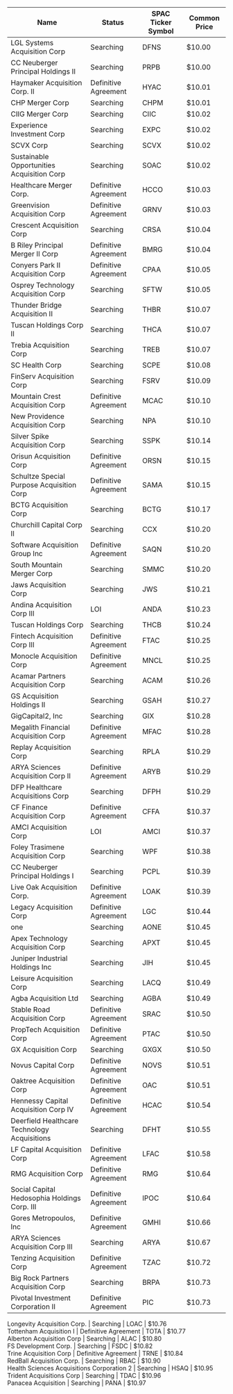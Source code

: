Name                                         | Status               | SPAC Ticker Symbol | Common Price 
-------------------------------------------- | -------------------- | ------------------ | -------------
LGL Systems Acquisition Corp                 | Searching            | DFNS               | $10.00       
CC Neuberger Principal Holdings II           | Searching            | PRPB               | $10.00       
Haymaker Acquisition Corp. II                | Definitive Agreement | HYAC               | $10.01       
CHP Merger Corp                              | Searching            | CHPM               | $10.01       
CIIG Merger Corp                             | Searching            | CIIC               | $10.02       
Experience Investment Corp                   | Searching            | EXPC               | $10.02       
SCVX Corp                                    | Searching            | SCVX               | $10.02       
Sustainable Opportunities Acquisition Corp   | Searching            | SOAC               | $10.02       
Healthcare Merger Corp.                      | Definitive Agreement | HCCO               | $10.03       
Greenvision Acquisition Corp                 | Definitive Agreement | GRNV               | $10.03       
Crescent Acquisition Corp                    | Searching            | CRSA               | $10.04       
B Riley Principal Merger II Corp             | Definitive Agreement | BMRG               | $10.04       
Conyers Park II Acquisition Corp             | Definitive Agreement | CPAA               | $10.05       
Osprey Technology Acquisition Corp           | Searching            | SFTW               | $10.05       
Thunder Bridge Acquisition II                | Searching            | THBR               | $10.07       
Tuscan Holdings Corp II                      | Searching            | THCA               | $10.07       
Trebia Acquisition Corp                      | Searching            | TREB               | $10.07       
SC Health Corp                               | Searching            | SCPE               | $10.08       
FinServ Acquisition Corp                     | Searching            | FSRV               | $10.09       
Mountain Crest Acquisition Corp              | Definitive Agreement | MCAC               | $10.10       
New Providence Acquisition Corp              | Searching            | NPA                | $10.10       
Silver Spike Acquisition Corp                | Searching            | SSPK               | $10.14       
Orisun Acquisition Corp                      | Definitive Agreement | ORSN               | $10.15       
Schultze Special Purpose Acquisition Corp    | Definitive Agreement | SAMA               | $10.15       
BCTG Acquisition Corp                        | Searching            | BCTG               | $10.17       
Churchill Capital Corp II                    | Searching            | CCX                | $10.20       
Software Acquisition Group Inc               | Definitive Agreement | SAQN               | $10.20       
South Mountain Merger Corp                   | Searching            | SMMC               | $10.20       
Jaws Acquisition Corp                        | Searching            | JWS                | $10.21       
Andina Acquisition Corp III                  | LOI                  | ANDA               | $10.23       
Tuscan Holdings Corp                         | Searching            | THCB               | $10.24       
Fintech Acquisition Corp III                 | Definitive Agreement | FTAC               | $10.25       
Monocle Acquisition Corp                     | Definitive Agreement | MNCL               | $10.25       
Acamar Partners Acquisition Corp             | Searching            | ACAM               | $10.26       
GS Acquisition Holdings II                   | Searching            | GSAH               | $10.27       
GigCapital2, Inc                             | Searching            | GIX                | $10.28       
Megalith Financial Acquisition Corp          | Definitive Agreement | MFAC               | $10.28       
Replay Acquisition Corp                      | Searching            | RPLA               | $10.29       
ARYA Sciences Acquisition Corp II            | Definitive Agreement | ARYB               | $10.29       
DFP Healthcare Acquisitions Corp             | Searching            | DFPH               | $10.29       
CF Finance Acquisition Corp                  | Definitive Agreement | CFFA               | $10.37       
AMCI Acquisition Corp                        | LOI                  | AMCI               | $10.37       
Foley Trasimene Acquisition Corp             | Searching            | WPF                | $10.38       
CC Neuberger Principal Holdings I            | Searching            | PCPL               | $10.39       
Live Oak Acquisition Corp.                   | Definitive Agreement | LOAK               | $10.39       
Legacy Acquisition Corp                      | Definitive Agreement | LGC                | $10.44       
one                                          | Searching            | AONE               | $10.45       
Apex Technology Acquisition Corp             | Searching            | APXT               | $10.45       
Juniper Industrial Holdings Inc              | Searching            | JIH                | $10.45       
Leisure Acquisition Corp                     | Searching            | LACQ               | $10.49       
Agba Acquisition Ltd                         | Searching            | AGBA               | $10.49       
Stable Road Acquisition Corp                 | Definitive Agreement | SRAC               | $10.50       
PropTech Acquisition Corp                    | Definitive Agreement | PTAC               | $10.50       
GX Acquisition Corp                          | Searching            | GXGX               | $10.50       
Novus Capital Corp                           | Definitive Agreement | NOVS               | $10.51       
Oaktree Acquisition Corp                     | Definitive Agreement | OAC                | $10.51       
Hennessy Capital Acquisition Corp IV         | Definitive Agreement | HCAC               | $10.54       
Deerfield Healthcare Technology Acquisitions | Searching            | DFHT               | $10.55       
LF Capital Acquisition Corp                  | Definitive Agreement | LFAC               | $10.58       
RMG Acquisition Corp                         | Definitive Agreement | RMG                | $10.64       
Social Capital Hedosophia Holdings Corp. III | Definitive Agreement | IPOC               | $10.64       
Gores Metropoulos, Inc                       | Definitive Agreement | GMHI               | $10.66       
ARYA Sciences Acquisition Corp III           | Searching            | ARYA               | $10.67       
Tenzing Acquisition Corp                     | Definitive Agreement | TZAC               | $10.72       
Big Rock Partners Acquisition Corp           | Searching            | BRPA               | $10.73       
Pivotal Investment Corporation II            | Definitive Agreement | PIC                | $10.73       
Longevity Acquisition Corp.
                 | Searching            | LOAC               | $10.76       
Tottenham Acquisition I                      | Definitive Agreement | TOTA               | $10.77       
Alberton Acquisition Corp                    | Searching            | ALAC               | $10.80       
FS Development Corp.                         | Searching            | FSDC               | $10.82       
Trine Acquisition Corp                       | Definitive Agreement | TRNE               | $10.84       
RedBall Acquisition Corp.                    | Searching            | RBAC               | $10.90       
Health Sciences Acquisitions Corporation 2
  | Searching            | HSAQ               | $10.95       
Trident Acquisitions Corp                    | Searching            | TDAC               | $10.96       
Panacea Acquisition                          | Searching            | PANA               | $10.97       
